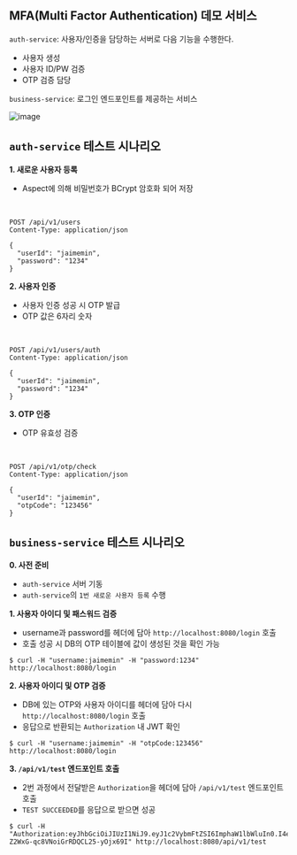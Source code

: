 MFA(Multi Factor Authentication) 데모 서비스
---
`auth-service`: 사용자/인증을 담당하는 서버로 다음 기능을 수행한다.
* 사용자 생성
* 사용자 ID/PW 검증
* OTP 검증 담당

`business-service`: 로그인 엔드포인트를 제공하는 서비스

![image](https://github.com/user-attachments/assets/6bba418b-6075-45ae-96cf-f7bd13c3c0e3)

`auth-service` 테스트 시나리오
---
**1. 새로운 사용자 등록**
* Aspect에 의해 비밀번호가 BCrypt 암호화 되어 저장
</br>

```
POST /api/v1/users
Content-Type: application/json

{
  "userId": "jaimemin",
  "password": "1234"
}
```

**2. 사용자 인증**
* 사용자 인증 성공 시 OTP 발급
* OTP 값은 6자리 숫자
</br>

```
POST /api/v1/users/auth
Content-Type: application/json

{
  "userId": "jaimemin",
  "password": "1234"
}
```

**3. OTP 인증**
* OTP 유효성 검증
</br>

```
POST /api/v1/otp/check
Content-Type: application/json

{
  "userId": "jaimemin",
  "otpCode": "123456"
}
```

`business-service` 테스트 시나리오
---
**0. 사전 준비**
* `auth-service` 서버 기동
* `auth-service`의 `1번 새로운 사용자 등록` 수행

**1. 사용자 아이디 및 패스워드 검증**
* username과 password를 헤더에 담아 `http://localhost:8080/login` 호출
* 호출 성공 시 DB의 OTP 테이블에 값이 생성된 것을 확인 가능

```
$ curl -H "username:jaimemin" -H "password:1234" http://localhost:8080/login
```

**2. 사용자 아이디 및 OTP 검증**
* DB에 있는 OTP와 사용자 아이디를 헤더에 담아 다시 `http://localhost:8080/login` 호출
* 응답으로 반환되는 `Authorization` 내 JWT 확인

```
$ curl -H "username:jaimemin" -H "otpCode:123456" http://localhost:8080/login
```

**3. `/api/v1/test` 엔드포인트 호출**
* 2번 과정에서 전달받은 `Authorization`을 헤더에 담아 `/api/v1/test` 엔드포인트 호출
* `TEST SUCCEEDED`를 응답으로 받으면 성공

```
$ curl -H "Authorization:eyJhbGciOiJIUzI1NiJ9.eyJ1c2VybmFtZSI6ImphaW1lbWluIn0.I4ePHpB6CsPx-Z2WxG-qc8VNoiGrRDQCL25-yOjx69I" http://localhost:8080/api/v1/test
```
